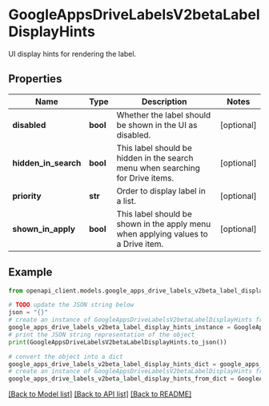 # GoogleAppsDriveLabelsV2betaLabelDisplayHints

UI display hints for rendering the label.

## Properties

Name | Type | Description | Notes
------------ | ------------- | ------------- | -------------
**disabled** | **bool** | Whether the label should be shown in the UI as disabled. | [optional] 
**hidden_in_search** | **bool** | This label should be hidden in the search menu when searching for Drive items. | [optional] 
**priority** | **str** | Order to display label in a list. | [optional] 
**shown_in_apply** | **bool** | This label should be shown in the apply menu when applying values to a Drive item. | [optional] 

## Example

```python
from openapi_client.models.google_apps_drive_labels_v2beta_label_display_hints import GoogleAppsDriveLabelsV2betaLabelDisplayHints

# TODO update the JSON string below
json = "{}"
# create an instance of GoogleAppsDriveLabelsV2betaLabelDisplayHints from a JSON string
google_apps_drive_labels_v2beta_label_display_hints_instance = GoogleAppsDriveLabelsV2betaLabelDisplayHints.from_json(json)
# print the JSON string representation of the object
print(GoogleAppsDriveLabelsV2betaLabelDisplayHints.to_json())

# convert the object into a dict
google_apps_drive_labels_v2beta_label_display_hints_dict = google_apps_drive_labels_v2beta_label_display_hints_instance.to_dict()
# create an instance of GoogleAppsDriveLabelsV2betaLabelDisplayHints from a dict
google_apps_drive_labels_v2beta_label_display_hints_from_dict = GoogleAppsDriveLabelsV2betaLabelDisplayHints.from_dict(google_apps_drive_labels_v2beta_label_display_hints_dict)
```
[[Back to Model list]](../README.md#documentation-for-models) [[Back to API list]](../README.md#documentation-for-api-endpoints) [[Back to README]](../README.md)


